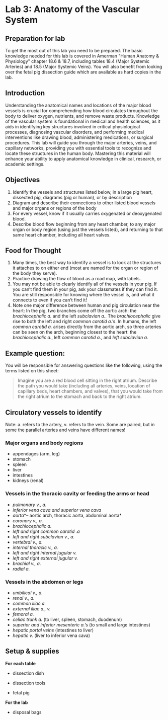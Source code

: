 # Lab 3: Anatomy of the Vascular System

## Preparation for lab

To get the most out of this lab you need to be prepared. The basic knowledge needed for this lab is covered in Amerman "Human Anatomy & Physiology" chapter 18.6 & 18.7, including tables 18.4 (Major Systemic Arteries) and 18.5 (Major Systemic Veins). You will also benefit from looking over the fetal pig dissection guide which are available as hard copies in the lab.

## Introduction

Understanding the anatomical names and locations of the major blood vessels is crucial for comprehending how blood circulates throughout the body to deliver oxygen, nutrients, and remove waste products. Knowledge of the vascular system is foundational in medical and health sciences, as it aids in identifying key structures involved in critical physiological processes, diagnosing vascular disorders, and performing medical interventions like drawing blood, administering medications, or surgical procedures. This lab will guide you through the major arteries, veins, and capillary networks, providing you with essential tools to recognize and locate these structures in the human body. Mastering this material will enhance your ability to apply anatomical knowledge in clinical, research, or academic settings.

## Objectives

1. Identify the vessels and structures listed below, in a large pig heart, dissected pig, diagrams
(pig or human), or by description
2. Diagram and describe their connections to other listed blood vessels and major organs or
regions of the body
3. For every vessel, know if it usually carries oxygenated or deoxygenated blood.
4. Describe blood flow beginning from any heart chamber, to any major organ or body region
(using just the vessels listed), and returning to that same heart chamber, including all heart
valves.

## Food for Thought

1. Many times, the best way to identify a vessel is to look at the structures it attaches to on either end (most are named for the organ or region of the body they serve).
2. Practice drawing the flow of blood as a road map, with labels.
3. You may not be able to clearly identify all of the vessels in your pig. If you can’t find them in your pig, ask your classmates if they can find it. You are still responsible for knowing where the vessel is, and what it connects to even if you can’t find it!
4. Note one major difference between human and pig circulation near the heart: In the pig, two branches come off the aortic arch: the *brachiocephalic a.* and the left *subclavian a.*. The *brachiocephalic* give rise to both the left and right *common carotid a.*’s. In humans, the left *common carotid a.* arises directly from the aortic arch, so three arteries can be seen on the arch, beginning closest to the heart: the *brachiocephalic a.*, left *common carotid a.*, and *left* *subclavian a.*

## Example question:

You will be responsible for answering questions like the following, using the terms listed on this
sheet:

> Imagine you are a red blood cell sitting in the right atrium. Describe the
> path you would take (including all arteries, veins, location of capillary beds,
> heart chambers, and valves), that you would take from the right atrium to
> the stomach and back to the right atrium.

## Circulatory vessels to identify

Note: a. refers to the artery, v. refers to the vein. Some are paired, but in some the parallel arteries
and veins have different names!

### Major organs and body regions

- appendages (arm, leg)
- stomach
- spleen
- liver
- intestines
- kidneys (renal)

### Vessels in the thoracic cavity or feeding the arms or head

- *pulmonary v., a.*
- *inferior vena cava and superior vena cava*
- *aorta**– aortic arch, thoracic aorta, abdominal aorta*
- *coronary v., a.*
- *brachiocephalic a.*
- *left and right common carotid .a*
- *left and right subclavian v., a.*
- *vertebral v., a.*
- *internal thoracic v., a.*
- *left and right internal jugular v.*
- *left and right external jugular v.*
- *brachial v., a.*
- *radial a.*

### Vessels in the abdomen or legs

- *umbilical v., a.*
- *renal v., a.*
- *common iliac a.*
- *external iliac a., v.*
- *femoral a.*
- *celiac trunk a.* (to liver, spleen, stomach, duodenum)
- *superior and inferior mesenteric a.*’s (to small and large intestines)
- *hepatic portal veins* (intestines to liver)
- *hepatic v.* (liver to inferior vena cava)



## Setup & supplies

**For each table**

- dissection dish

- dissection tools

- fetal pig


**For the lab**

- disposal bags


